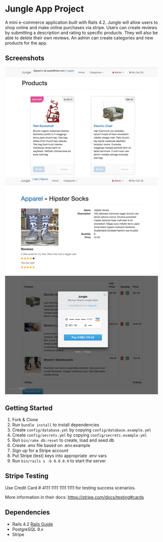 
Jungle App Project
=====================

A mini e-commerce application built with Rails 4.2. Jungle will allow users to shop online and make online purchases via stripe. Users can create reviews by submitting a description and rating to specific products. They will also be able to delete their own reviews. An admin can create categories and new products for the app.

## Screenshots

!["Home page"](https://github.com/ckrac/jungle-rails/blob/master/docs/home.png?raw=true)
!["Product detail1"](https://github.com/ckrac/jungle-rails/blob/master/docs/productDetails1.png?raw=true)
!["Cart"](https://github.com/ckrac/jungle-rails/blob/master/docs/cart.png?raw=true)


## Getting Started

1. Fork & Clone
2. Run `bundle install` to install dependencies
3. Create `config/database.yml` by copying `config/database.example.yml`
4. Create `config/secrets.yml` by copying `config/secrets.example.yml`
5. Run `bin/rake db:reset` to create, load and seed db
6. Create .env file based on .env.example
7. Sign up for a Stripe account
8. Put Stripe (test) keys into appropriate .env vars
9. Run `bin/rails s -b 0.0.0.0` to start the server

## Stripe Testing

Use Credit Card # 4111 1111 1111 1111 for testing success scenarios.

More information in their docs: <https://stripe.com/docs/testing#cards>

## Dependencies

* Rails 4.2 [Rails Guide](http://guides.rubyonrails.org/v4.2/)
* PostgreSQL 9.x
* Stripe